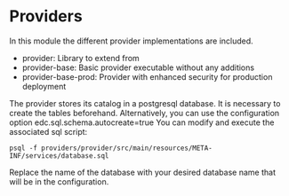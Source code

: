 # Providers

In this module the different provider implementations are included.

* provider: Library to extend from
* provider-base: Basic provider executable without any additions
* provider-base-prod: Provider with enhanced security for production deployment

The provider stores its catalog in a postgresql database. It is necessary to create the tables beforehand.
Alternatively, you can use the configuration option edc.sql.schema.autocreate=true
You can modify and execute the associated sql script:
```
psql -f providers/provider/src/main/resources/META-INF/services/database.sql
```
Replace the name of the database with your desired database name that will be in the configuration.


